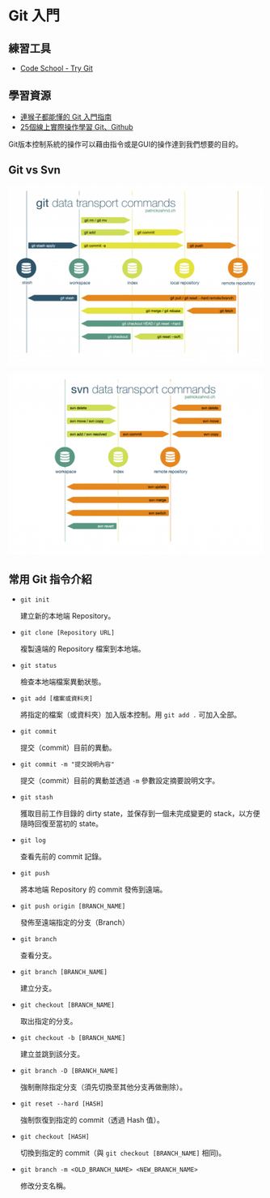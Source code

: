 # Git 入門

## 練習工具

* [Code School - Try Git](https://try.github.io/)

## 學習資源

* [連猴子都能懂的 Git 入門指南](https://backlogtool.com/git-guide/tw/)
* [25個線上實際操作學習 Git、Github](https://blog.longwin.com.tw/2013/01/git-github-code-school-2013/)

Git版本控制系統的操作可以藉由指令或是GUI的操作達到我們想要的目的。

## Git vs Svn

![](git-transport.png)

![](svn-transport.png)

## 常用 Git 指令介紹

* `git init`

  建立新的本地端 Repository。

* `git clone [Repository URL]`

  複製遠端的 Repository 檔案到本地端。

* `git status`

   檢查本地端檔案異動狀態。

* `git add [檔案或資料夾]`

   將指定的檔案（或資料夾）加入版本控制。用 `git add .` 可加入全部。

* `git commit`

   提交（commit）目前的異動。

* `git commit -m "提交說明內容"`

   提交（commit）目前的異動並透過 `-m` 參數設定摘要說明文字。

* `git stash`

   獲取目前工作目錄的 dirty state，並保存到一個未完成變更的 stack，以方便隨時回復至當初的 state。

* `git log`

   查看先前的 commit 記錄。

* `git push`

   將本地端 Repository 的 commit 發佈到遠端。

* `git push origin [BRANCH_NAME]`

   發佈至遠端指定的分支（Branch）

* `git branch`

   查看分支。

* `git branch [BRANCH_NAME]`

   建立分支。

* `git checkout [BRANCH_NAME]`

   取出指定的分支。

* `git checkout -b [BRANCH_NAME]`

   建立並跳到該分支。

* `git branch -D [BRANCH_NAME]`

   強制刪除指定分支（須先切換至其他分支再做刪除）。

* `git reset --hard [HASH]`

   強制恢復到指定的 commit（透過 Hash 值）。

* `git checkout [HASH]`

   切換到指定的 commit（與 `git checkout [BRANCH_NAME]` 相同)。

* `git branch -m <OLD_BRANCH_NAME> <NEW_BRANCH_NAME>`

   修改分支名稱。
